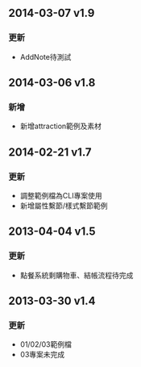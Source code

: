 ## 2014-03-07 v1.9
### 更新 
- AddNote待測試

## 2014-03-06 v1.8
### 新增 
- 新增attraction範例及素材

## 2014-02-21 v1.7
### 更新 
- 調整範例檔為CLI專案使用
- 新增屬性繫節/樣式繫節範例

## 2013-04-04 v1.5 
### 更新 
- 點餐系統剩購物車、結帳流程待完成

## 2013-03-30 v1.4 
### 更新 
- 01/02/03範例檔
- 03專案未完成